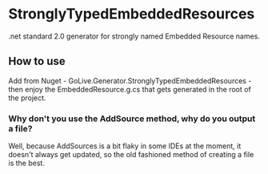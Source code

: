 # StronglyTypedEmbeddedResources
.net standard 2.0 generator for strongly named Embedded Resource names.

## How to use

Add from Nuget - GoLive.Generator.StronglyTypedEmbeddedResources - then enjoy the EmbeddedResource.g.cs that gets generated in the root of the project.

### Why don't you use the AddSource method, why do you output a file?

Well, because AddSources is a bit flaky in some IDEs at the moment, it doesn't always get updated, so the old fashioned method of creating a file is the best.